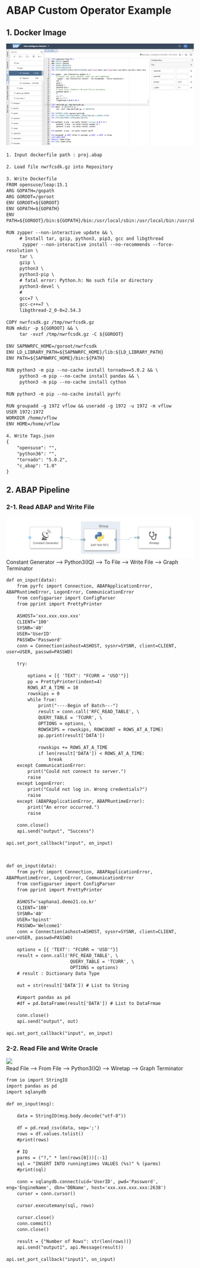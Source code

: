 # ABAP Custom Operator Example

## 1. Docker Image

![](Images/abapdockerfile.png)<br>

    1. Input dockerfile path : proj.abap
    
    2. Load file nwrfcsdk.gz into Repository
    
    3. Write Dockerfile
    FROM opensuse/leap:15.1
    ARG GOPATH=/gopath
    ARG GOROOT=/goroot
    ENV GOROOT=${GOROOT}
    ENV GOPATH=${GOPATH}
    ENV PATH=${GOROOT}/bin:${GOPATH}/bin:/usr/local/sbin:/usr/local/bin:/usr/sbin:/usr/bin:/sbin:/bin

    RUN zypper --non-interactive update && \
         # Install tar, gzip, python3, pip3, gcc and libgthread
          zypper --non-interactive install --no-recommends --force-resolution \
         tar \
         gzip \
         python3 \
         python3-pip \
         # fatal error: Python.h: No such file or directory
         python3-devel \
         #
         gcc=7 \
         gcc-c++=7 \
         libgthread-2_0-0=2.54.3

    COPY nwrfcsdk.gz /tmp/nwrfcsdk.gz
    RUN mkdir -p ${GOROOT} && \
         tar -xvzf /tmp/nwrfcsdk.gz -C ${GOROOT}

    ENV SAPNWRFC_HOME=/goroot/nwrfcsdk
    ENV LD_LIBRARY_PATH=${SAPNWRFC_HOME}/lib:${LD_LIBRARY_PATH}
    ENV PATH=${SAPNWRFC_HOME}/bin:${PATH}

    RUN python3 -m pip --no-cache install tornado==5.0.2 && \
         python3 -m pip --no-cache install pandas && \
         python3 -m pip --no-cache install cython

    RUN python3 -m pip --no-cache install pyrfc

    RUN groupadd -g 1972 vflow && useradd -g 1972 -u 1972 -m vflow
    USER 1972:1972
    WORKDIR /home/vflow
    ENV HOME=/home/vflow
    
    4. Write Tags.json
    {
        "opensuse": "",
        "python36": "",
        "tornado": "5.0.2",
        "c_abap": "1.0"
    }

## 2. ABAP Pipeline
### 2-1. Read ABAP and Write File
![](Images/abapread.png)<br>
Constant Generator --> Python3(IQ) --> To File --> Write File --> Graph Terminator<br>

    def on_input(data):
        from pyrfc import Connection, ABAPApplicationError, ABAPRuntimeError, LogonError, CommunicationError
        from configparser import ConfigParser
        from pprint import PrettyPrinter

        ASHOST='xxx.xxx.xxx.xxx'
        CLIENT='100'
        SYSNR='40'
        USER='UserID'
        PASSWD='Password'
        conn = Connection(ashost=ASHOST, sysnr=SYSNR, client=CLIENT, user=USER, passwd=PASSWD)

        try:

            options = [{ 'TEXT': "FCURR = 'USD'"}]
            pp = PrettyPrinter(indent=4)
            ROWS_AT_A_TIME = 10
            rowskips = 0
            while True:
                print("----Begin of Batch---")
                result = conn.call('RFC_READ_TABLE', \
                QUERY_TABLE = 'TCURR', \
                OPTIONS = options, \
                ROWSKIPS = rowskips, ROWCOUNT = ROWS_AT_A_TIME)
                pp.pprint(result['DATA'])

                rowskips += ROWS_AT_A_TIME
                if len(result['DATA']) < ROWS_AT_A_TIME:
                    break
        except CommunicationError:
            print("Could not connect to server.")
            raise
        except LogonError:
            print("Could not log in. Wrong credentials?")
            raise
        except (ABAPApplicationError, ABAPRuntimeError):
            print("An error occurred.")
            raise

        conn.close()
        api.send("output", "Success")

    api.set_port_callback("input", on_input)

<br>

    def on_input(data):
        from pyrfc import Connection, ABAPApplicationError, ABAPRuntimeError, LogonError, CommunicationError
        from configparser import ConfigParser
        from pprint import PrettyPrinter

        ASHOST='saphana1.demo21.co.kr'
        CLIENT='100'
        SYSNR='40'
        USER='bpinst'
        PASSWD='Welcome1'
        conn = Connection(ashost=ASHOST, sysnr=SYSNR, client=CLIENT, user=USER, passwd=PASSWD)

        options = [{ 'TEXT': "FCURR = 'USD'"}]
        result = conn.call('RFC_READ_TABLE', \
                            QUERY_TABLE = 'TCURR', \
                            OPTIONS = options)
        # result : Dictionary Data Type

        out = str(result['DATA']) # List to String

        #import pandas as pd
        #df = pd.DataFrame(result['DATA']) # List to DataFrmae

        conn.close()
        api.send("output", out)

    api.set_port_callback("input", on_input)

### 2-2. Read File and Write Oracle
![](Images/abapwrite.png)<br>
Read File --> From File --> Python3(IQ) --> Wiretap --> Graph Terminator

    from io import StringIO
    import pandas as pd
    import sqlanydb

    def on_input(msg):

        data = StringIO(msg.body.decode("utf-8"))

        df = pd.read_csv(data, sep=';')
        rows = df.values.tolist()
        #print(rows)

        # IQ
        parms = ("?," * len(rows[0]))[:-1]
        sql = "INSERT INTO runningtimes VALUES (%s)" % (parms)
        #print(sql)

        conn = sqlanydb.connect(uid='UserID', pwd='Password', eng='EngineName', dbn='DBName', host='xxx.xxx.xxx.xxx:2638')
        cursor = conn.cursor()

        cursor.executemany(sql, rows)

        cursor.close()
        conn.commit()
        conn.close()

        result = {"Number of Rows": str(len(rows))}
        api.send("output1", api.Message(result))

    api.set_port_callback("input1", on_input)

